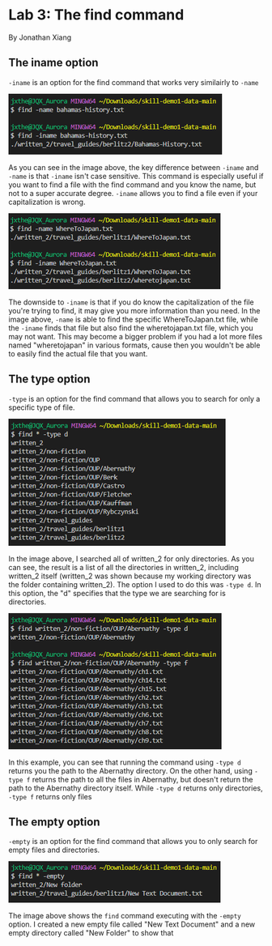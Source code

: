 # Lab 3: The find command
By Jonathan Xiang

## The iname option
`-iname` is an option for the find command that works very similairly to `-name`

![](find-iname.png)

As you can see in the image above, the key difference between `-iname` and `-name` is that `-iname` isn't case sensitive. This command is especially useful if you want to find a file with the find command and you know the name, but not to a super accurate degree. `-iname` allows you to find a file even if your capitalization is wrong.

![](find-iname2.png)

The downside to `-iname` is that if you do know the capitalization of the file you're trying to find, it may give you more information than you need. In the image above, `-name` is able to find the specific WhereToJapan.txt file, while the `-iname` finds that file but also find the wheretojapan.txt file, which you may not want. This may become a bigger problem if you had a lot more files named "wheretojapan" in various formats, cause then you wouldn't be able to easily find the actual file that you want.

## The type option

`-type` is an option for the find command that allows you to search for only a specific type of file.

![](find-type.png)

In the image above, I searched all of written_2 for only directories. As you can see, the result is a list of all the directories in written_2, including written_2 itself (written_2 was shown because my working directory was the folder containing written_2). The option I used to do this was `-type d`. In this option, the "d" specifies that the type we are searching for is directories.

![](find-type2.png)

In this example, you can see that running the command using `-type d` returns you the path to the Abernathy directory. On the other hand, using `-type f` returns the path to all the files in Abernathy, but doesn't return the path to the Abernathy directory itself. While `-type d` returns only directories, `-type f` returns only files

## The empty option

`-empty` is an option for the find command that allows you to only search for empty files and directories.

![](find-empty.png)

The image above shows the `find` command executing with the `-empty` option. I created a new empty file called "New Text Document" and a new empty directory called "New Folder" to show that
